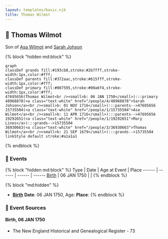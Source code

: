 ```yaml
---
layout: templates/basic.njk
title: Thomas Wilmot
---
```

## 🔵 Thomas Wilmot

Son of [Asa Wilmot](/people/1/15735504) and [Sarah Johson](/people/4/48968878)

{% block "hidden md:block" %}
```mermaid
graph
classDef grands fill:#193cb8,stroke:#2b7fff,stroke-width:1px,color:#fff;
classDef parents fill:#372aac,stroke:#615fff,stroke-width:1px,color:#fff;
classDef primary fill:#007595,stroke:#00a6f4,stroke-width:1px,color:#fff;
47695656(Thomas Wilmot<br /><small>b: 06 JAN 1750</small>):::primary
48968878(<a class="text-white" href="/people/4/48968878">Sarah Johson</a><br /><small>b: 01 NOV 1716</small>):::parents-->47695656
15735504(<a class="text-white" href="/people/1/15735504">Asa Wilmot</a><br /><small>b: 11 APR 1716</small>):::parents-->47695656
19292651(<a class="text-white" href="/people/1/19292651">Mary Lines</a>):::grands-->15735504
36930663(<a class="text-white" href="/people/3/36930663">Thomas Wilmot</a><br /><small>b: 21 SEP 1679</small>):::grands-->15735504
linkStyle default stroke:#a1a1a1
```
{% endblock %}

### 📆 Events

{% block "hidden md:block" %}
Type | Date | Age at Event | Place
------ | ------ | ------ | ------
[Birth](#event-event-2) | 06 JAN 1750 |  |
{% endblock %}

{% block "md:hidden" %}
- **[Birth](#event-event-2)**
**Date**: 06 JAN 1750, Age:
**Place**:
{% endblock %}

### 📰 Event Sources

#### <a id="event-event-2"></a> Birth, 06 JAN 1750
* The New England Historical and Genealogical Register  - 73